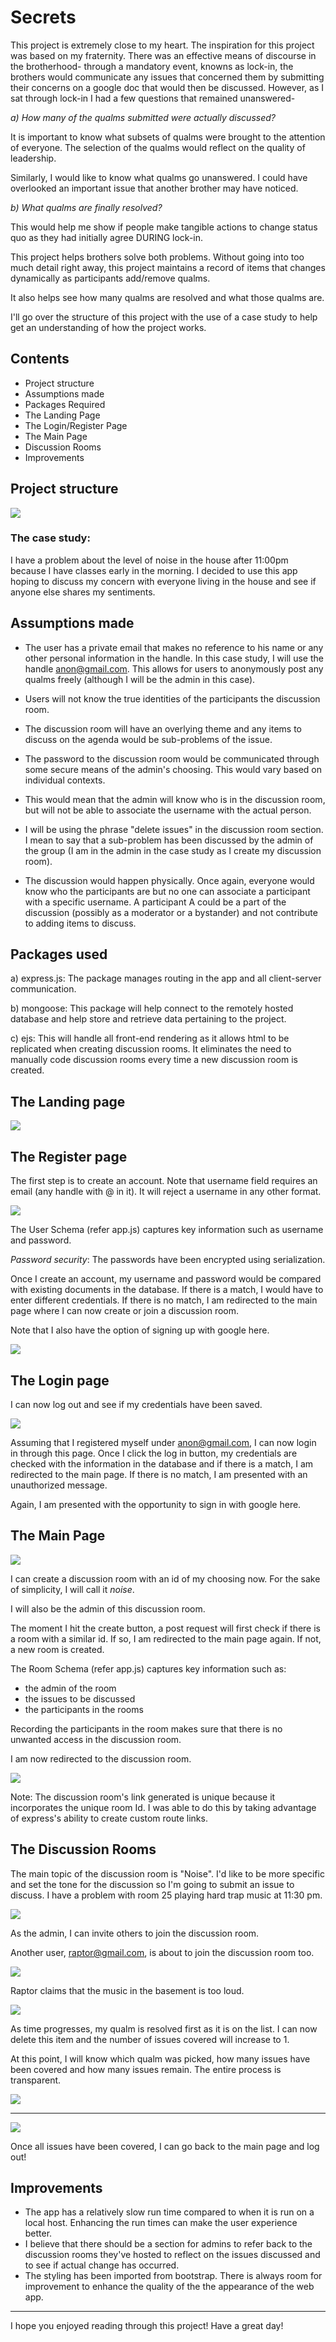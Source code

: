 # Secrets

This project is extremely close to my heart. The inspiration for this project was based on my fraternity. There was an effective means of discourse in the brotherhood- through a mandatory event, knowns as lock-in, the brothers would communicate any issues that concerned them by submitting their concerns on a google doc that would then be discussed.  However, as I sat through lock-in I had a few questions that remained unanswered-

_a) How many of the qualms submitted were actually discussed?_

It is important to know what subsets of qualms were brought to the attention of everyone. The selection of the qualms would reflect on the quality of leadership.

Similarly, I would like to know what qualms go unanswered. I could have overlooked an important issue that another brother may have noticed.

_b) What qualms are finally resolved?_

This would help me show if people make tangible actions to change status quo as they had initially agree DURING lock-in.

This project helps brothers solve both problems. Without going into too much detail right away, this project maintains a record of items that changes dynamically as participants add/remove qualms.

It also helps see how many qualms are resolved and what those qualms are.

I'll go over the structure of this project with the use of a case study to help get an understanding of how the project works.

## Contents
- Project structure
- Assumptions made
- Packages Required
- The Landing Page
- The Login/Register Page
- The Main Page
- Discussion Rooms
- Improvements

## Project structure

<img src= "/structure2.png">

### The case study:
I have a problem about the level of noise in the house after 11:00pm because I have classes early in the morning. I decided to use this app hoping to discuss my concern with everyone living in the house and see if anyone else shares my sentiments.

## Assumptions made

- The user has a private email that makes no reference to his name or any other personal information in the handle. In this case study, I will use the handle anon@gmail.com. This allows for users to anonymously post any qualms freely (although  I will be the admin in this case).

- Users will not know the true identities of the participants the discussion room.


- The discussion room will have an overlying theme and any items to discuss on the agenda would be sub-problems of the issue.

- The password to the discussion room would be communicated through some secure means of the admin's choosing. This would vary based on individual contexts.

- This would mean that the admin will know who is in the discussion room, but will not be able to associate the username with the actual person.

- I will be using the phrase "delete issues" in the discussion room section. I mean to say that a sub-problem has been discussed by the admin of the group (I am in the admin in the case study as I create my discussion room).

- The discussion would happen physically. Once again, everyone would know who the participants are but no one can associate a participant with a specific username. A participant A could be a part of the discussion (possibly as a moderator or a bystander) and not contribute to adding items to discuss.

## Packages used

a) express.js: The package manages routing in the app and all client-server communication.

b) mongoose: This package will help connect to the remotely hosted database and help store and retrieve data pertaining to the project.

c) ejs: This will handle all front-end rendering as it allows html to be replicated when creating discussion rooms. It eliminates the need to manually code discussion rooms every time a new discussion room is created.

## The Landing page

<img src="/landingpg.png">

## The Register page

The first step is to create an account. Note that username field requires an email (any handle with @ in it). It will reject a username in any other format.

<img src="/register.png">

The User Schema (refer app.js) captures key information such as username and password.

_Password security_: The passwords have been encrypted using serialization.

Once I create an account, my username and password would be compared with existing documents in the database. If there is a match, I would have to enter different credentials. If there is no match, I am redirected to the main page where I can now create or join a discussion room.

Note that I also have the option of signing up with google here.

<img src="/main2.png">

## The Login page

I can now log out and see if my credentials have been saved.

<img src="/login.png">

Assuming that I registered myself under anon@gmail.com, I can now login in through this page. Once I click the log in button, my credentials are checked with the information in the database and if there is a match, I am redirected to the main page. If there is no match, I am presented with an unauthorized message.

Again, I am presented with the opportunity to sign in with google here.

## The Main Page

<img src="/main3.png">

I can create a discussion room with an id of my choosing now. For the sake of simplicity, I will call it _noise_.

I will also be the admin of this discussion room.

The moment I hit the create button, a post request will first check if there is a room with a similar id. If so, I am redirected to the main page again. If not, a new room is created.

The Room Schema (refer app.js) captures key information such as:
- the admin of the room
- the issues to be discussed
- the participants in the rooms

Recording the participants in the room makes sure that there is no unwanted access in the discussion room.

I am now redirected to the discussion room.

<img src="/discussion_room.png">

Note: The discussion room's link generated is unique because it incorporates the unique room Id. I was able to do this by taking advantage of express's ability to create custom route links.

## The Discussion Rooms

The main topic of the discussion room is "Noise". I'd like to be more specific and set the tone for the discussion so I'm going to submit an issue to discuss. I have a problem with room 25 playing hard trap music at  11:30 pm.

<img src="/complaint1.png">

As the admin, I can invite others to join the discussion room.

Another user, raptor@gmail.com, is about to join the discussion room too.

<img src="/raptormain.png">

Raptor claims that the music in the basement is too loud.

<img src="/rcomplaint1.png">

As time progresses, my qualm is resolved first as it is on the list. I can now delete this item and the number of issues covered will increase to 1.

At this point, I will know which qualm was picked, how many issues have been covered and how many issues remain. The entire process is transparent.

<img src="/deletec1.png">

<hr>
<img src="/deletec2.png">

Once all issues have been covered, I can go back to the main page and log out!

## Improvements
- The app has a relatively slow run time compared to when it is run on a local host. Enhancing the run times can make the user experience better.
- I believe that there should be a section for admins to refer back to the discussion rooms they've hosted to reflect on the issues discussed and to see if actual change has occurred.
- The styling has been imported from bootstrap. There is always room for improvement to enhance the quality of the the appearance of the web app.

<hr>

I hope you enjoyed reading through this project! Have a great day!

